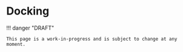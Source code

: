 # Docking

!!! danger "DRAFT"

    This page is a work-in-progress and is subject to change at any moment.

